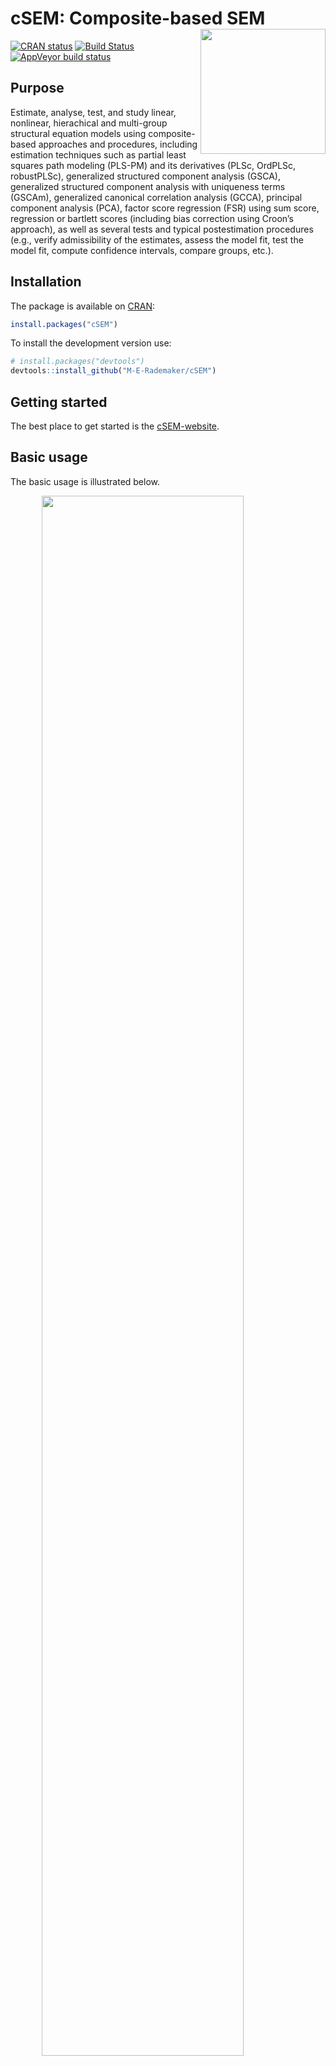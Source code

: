 
<!-- README.md is generated from README.Rmd. Please edit that file -->

# cSEM: Composite-based SEM <img src='man/figures/cSEMsticker.svg' align="right" height="200" /></a>

[![CRAN
status](https://www.r-pkg.org/badges/version/cSEM)](https://cran.r-project.org/package=cSEM)
[![Build
Status](https://travis-ci.com/M-E-Rademaker/cSEM.svg?branch=master)](https://travis-ci.com/M-E-Rademaker/cSEM)
[![AppVeyor build
status](https://ci.appveyor.com/api/projects/status/github/M-E-Rademaker/cSEM?branch=master&svg=true)](https://ci.appveyor.com/project/M-E-Rademaker/csem)

<!-- WARNING: THIS IS WORK IN PROGRESS. BREAKING CHANGES TO THE API ARE VERY LIKELY.  -->

<!--          Use the package with caution and please report bugs to [the package developers](mailto:manuel.rademaker@uni-wuerzburg.de;f.schuberth@utwente.nl).  -->

<!--          The first stable relase will be version 0.0.1, most likely towards the end -->

<!--          of 2019. -->

## Purpose

Estimate, analyse, test, and study linear, nonlinear, hierachical and
multi-group structural equation models using composite-based approaches
and procedures, including estimation techniques such as partial least
squares path modeling (PLS-PM) and its derivatives (PLSc, OrdPLSc,
robustPLSc), generalized structured component analysis (GSCA),
generalized structured component analysis with uniqueness terms (GSCAm),
generalized canonical correlation analysis (GCCA), principal component
analysis (PCA), factor score regression (FSR) using sum score,
regression or bartlett scores (including bias correction using Croon’s
approach), as well as several tests and typical postestimation
procedures (e.g., verify admissibility of the estimates, assess the
model fit, test the model fit, compute confidence intervals, compare
groups, etc.).

## Installation

The package is available on [CRAN](https://cran.r-project.org/):

``` r
install.packages("cSEM")
```

To install the development version use:

``` r
# install.packages("devtools")
devtools::install_github("M-E-Rademaker/cSEM")
```

## Getting started

The best place to get started is the
[cSEM-website](https://m-e-rademaker.github.io/cSEM/).

<!-- ## Philosophy -->

<!-- - First and foremost: `cSEM` has a user-centered design!. "User-centered" mainly  -->

<!--   boils down to: `cSEM` is easy, i.e. intuitive to use by non-R experts!  -->

<!-- - Modern in a sense that the package integrates modern developments within  -->

<!--   the R community. This mainly includes ideas/recommendations/design choices that -->

<!--   fead into the packages of the [tidyverse](https://github.com/tidyverse/tidyverse). -->

<!-- - State of the art in a sense that we seek to quickly implement recent methodological -->

<!--   developments in composite-based SEM.  -->

## Basic usage

The basic usage is illustrated below.

<img src="man/figures/api.png" width="80%" style="display: block; margin: auto;" />

Usully, using `cSEM` is the same 3 step procedure:

> 1.  Pick a dataset and specify a model using [lavaan
>     syntax](http://lavaan.ugent.be/tutorial/syntax1.html)
> 2.  Use `csem()`
> 3.  Apply one of the postestimation functions listed below on the
>     resulting object.

## Postestimation functions

There are five major postestimation verbs, four test family functions
and two do-family of function:

  - `assess()` : assess the model using common quality criteria
  - `infer()` : calculate common inferencial quantities (e.g., standard
    errors, confidence intervals)
  - `predict()` : predict endogenous indicator values
  - `summarize()` : summarize the results
  - `verify()` : verify admissibility of the estimates

Tests are performed by using the test family of functions. Currently the
following tests are implemented:

  - `testOMF()` : performs a test for overall model fit
  - `testMICOM()` : performs a test for composite measurement invariance
  - `testMGD()` : performs several tests to assess multi-group
    differences
  - `testHausman()` : performs the regression-based Hausman test to test
    for endogeneity

Other miscellaneous postestimation functions belong do the do-family of
functions. Currently two do functions are implemented:

  - `doFloodlightAnalysis()`: performs a floodlight analysis
  - `doRedundancyAnalysis()`: performs a redundancy analysis

All functions require a `cSEMResults` object.

## Example

Models are defined using [lavaan
syntax](http://lavaan.ugent.be/tutorial/syntax1.html) with some slight
modifications (see the [Specifying a
model](https://m-e-rademaker.github.io/cSEM/articles/cSEM.html#using-csem)
section on the [cSEM-website](https://m-e-rademaker.github.io/cSEM/)).
For illustration we use the build-in and well-known `satisfaction`
dataset.

``` r
require(cSEM)
    
## Note: The operator "<~" tells cSEM that the construct to its left is modelled
##       as a composite.
##       The operator "=~" tells cSEM that the construct to its left is modelled
##       as a common factor.
##       The operator "~" tells cSEM which are the dependent (left-hand side) and
##       independent variables (right-hand side).
    
model <- "
# Structural model
EXPE ~ IMAG
QUAL ~ EXPE
VAL  ~ EXPE + QUAL
SAT  ~ IMAG + EXPE + QUAL + VAL 
LOY  ~ IMAG + SAT

# Composite model
IMAG <~ imag1 + imag2 + imag3
EXPE <~ expe1 + expe2 + expe3 
QUAL <~ qual1 + qual2 + qual3 + qual4 + qual5
VAL  <~ val1  + val2  + val3

# Reflective measurement model
SAT  =~ sat1  + sat2  + sat3  + sat4
LOY  =~ loy1  + loy2  + loy3  + loy4
"
```

The estimation is conducted using the `csem()` function.

``` r
# Estimate using defaults
res <- csem(.data = satisfaction, .model = model)
res
```

    ## ________________________________________________________________________________
    ## ----------------------------------- Overview -----------------------------------
    ## 
    ## Estimation was successful.
    ## 
    ## The result is a list of class cSEMResults with list elements:
    ## 
    ##  - Estimates
    ##  - Information
    ## 
    ## To get an overview or help type:
    ## 
    ##  - ?cSEMResults
    ##  - str(<object-name>)
    ##  - listviewer::jsondedit(<object-name>, mode = 'view')
    ## 
    ## If you wish to access the list elements directly type e.g. 
    ## 
    ##  - <object-name>$Estimates
    ## 
    ## Available postestimation commands:
    ## 
    ##  - assess(<object-name>)
    ##  - infer(<object-name)
    ##  - predict(<object-name>)
    ##  - summarize(<object-name>)
    ##  - verify(<object-name>)
    ## ________________________________________________________________________________

This is equal to:

``` r
csem(
   .data                        = satisfaction,
   .model                       = model,
   .approach_cor_robust         = "none",
   .approach_nl                 = "sequential",
   .approach_paths              = "OLS",
   .approach_weights            = "PLS-PM",
   .conv_criterion              = "diff_absolute",
   .disattenuate                = TRUE,
   .dominant_indicators         = NULL,
   .estimate_structural         = TRUE,
   .id                          = NULL,
   .iter_max                    = 100,
   .normality                   = FALSE,
   .PLS_approach_cf             = "dist_squared_euclid",
   .PLS_ignore_structural_model = FALSE,
   .PLS_modes                   = NULL,
   .PLS_weight_scheme_inner     = "path",
   .reliabilities               = NULL,
   .starting_values             = NULL,
   .tolerance                   = 1e-05,
   .resample_method             = "none", 
   .resample_method2            = "none",
   .R                           = 499,
   .R2                          = 199,
   .handle_inadmissibles        = "drop",
   .user_funs                   = NULL,
   .eval_plan                   = "sequential",
   .seed                        = NULL,
   .sign_change_option          = "none"
    )
```

The result is always a named list of class `cSEMResults`.

To access list elements use `$`:

``` r
res$Estimates$Loading_estimates 
res$Information$Model
```

A useful tool to examine a list is the [listviewer
package](https://github.com/timelyportfolio/listviewer). If you are new
to `cSEM` this might be a good way to familiarize yourself with the
structure of a `cSEMResults` object.

``` r
listviewer::jsonedit(res, mode = "view") # requires the listviewer package.
```

Apply postestimation functions:

``` r
## Get a summary
summarize(res) 
```

    ## ________________________________________________________________________________
    ## ----------------------------------- Overview -----------------------------------
    ## 
    ##  General information:
    ##  ------------------------
    ##  Estimation status                = Ok
    ##  Number of observations           = 250
    ##  Weight estimator                 = PLS-PM
    ##  Inner weighting scheme           = path
    ##  Type of indicator correlation    = Pearson
    ##  Path model estimator             = OLS
    ##  Second order approach            = NA
    ##  Type of path model               = Linear
    ##  Disattenuated                    = Yes (PLSc)
    ## 
    ##  Construct details:
    ##  ------------------
    ##  Name  Modeled as     Order         Mode 
    ## 
    ##  IMAG  Composite      First order   modeB
    ##  EXPE  Composite      First order   modeB
    ##  QUAL  Composite      First order   modeB
    ##  VAL   Composite      First order   modeB
    ##  SAT   Common factor  First order   modeA
    ##  LOY   Common factor  First order   modeA
    ## 
    ## ----------------------------------- Estimates ----------------------------------
    ## 
    ## Estimated path coefficients:
    ## ============================
    ##   Path           Estimate  Std. error   t-stat.   p-value
    ##   EXPE ~ IMAG      0.4714          NA        NA        NA
    ##   QUAL ~ EXPE      0.8344          NA        NA        NA
    ##   VAL ~ EXPE       0.0457          NA        NA        NA
    ##   VAL ~ QUAL       0.7013          NA        NA        NA
    ##   SAT ~ IMAG       0.2450          NA        NA        NA
    ##   SAT ~ EXPE      -0.0172          NA        NA        NA
    ##   SAT ~ QUAL       0.2215          NA        NA        NA
    ##   SAT ~ VAL        0.5270          NA        NA        NA
    ##   LOY ~ IMAG       0.1819          NA        NA        NA
    ##   LOY ~ SAT        0.6283          NA        NA        NA
    ## 
    ## Estimated loadings:
    ## ===================
    ##   Loading          Estimate  Std. error   t-stat.   p-value
    ##   IMAG =~ imag1      0.6306          NA        NA        NA
    ##   IMAG =~ imag2      0.9246          NA        NA        NA
    ##   IMAG =~ imag3      0.9577          NA        NA        NA
    ##   EXPE =~ expe1      0.7525          NA        NA        NA
    ##   EXPE =~ expe2      0.9348          NA        NA        NA
    ##   EXPE =~ expe3      0.7295          NA        NA        NA
    ##   QUAL =~ qual1      0.7861          NA        NA        NA
    ##   QUAL =~ qual2      0.9244          NA        NA        NA
    ##   QUAL =~ qual3      0.7560          NA        NA        NA
    ##   QUAL =~ qual4      0.7632          NA        NA        NA
    ##   QUAL =~ qual5      0.7834          NA        NA        NA
    ##   VAL =~ val1        0.9518          NA        NA        NA
    ##   VAL =~ val2        0.8056          NA        NA        NA
    ##   VAL =~ val3        0.6763          NA        NA        NA
    ##   SAT =~ sat1        0.9243          NA        NA        NA
    ##   SAT =~ sat2        0.8813          NA        NA        NA
    ##   SAT =~ sat3        0.7127          NA        NA        NA
    ##   SAT =~ sat4        0.7756          NA        NA        NA
    ##   LOY =~ loy1        0.9097          NA        NA        NA
    ##   LOY =~ loy2        0.5775          NA        NA        NA
    ##   LOY =~ loy3        0.9043          NA        NA        NA
    ##   LOY =~ loy4        0.4917          NA        NA        NA
    ## 
    ## Estimated weights:
    ## ==================
    ##   Weights          Estimate  Std. error   t-stat.   p-value
    ##   IMAG <~ imag1      0.0156          NA        NA        NA
    ##   IMAG <~ imag2      0.4473          NA        NA        NA
    ##   IMAG <~ imag3      0.6020          NA        NA        NA
    ##   EXPE <~ expe1      0.2946          NA        NA        NA
    ##   EXPE <~ expe2      0.6473          NA        NA        NA
    ##   EXPE <~ expe3      0.2374          NA        NA        NA
    ##   QUAL <~ qual1      0.2370          NA        NA        NA
    ##   QUAL <~ qual2      0.4712          NA        NA        NA
    ##   QUAL <~ qual3      0.1831          NA        NA        NA
    ##   QUAL <~ qual4      0.1037          NA        NA        NA
    ##   QUAL <~ qual5      0.2049          NA        NA        NA
    ##   VAL <~ val1        0.7163          NA        NA        NA
    ##   VAL <~ val2        0.2202          NA        NA        NA
    ##   VAL <~ val3        0.2082          NA        NA        NA
    ##   SAT <~ sat1        0.3209          NA        NA        NA
    ##   SAT <~ sat2        0.3059          NA        NA        NA
    ##   SAT <~ sat3        0.2474          NA        NA        NA
    ##   SAT <~ sat4        0.2692          NA        NA        NA
    ##   LOY <~ loy1        0.3834          NA        NA        NA
    ##   LOY <~ loy2        0.2434          NA        NA        NA
    ##   LOY <~ loy3        0.3812          NA        NA        NA
    ##   LOY <~ loy4        0.2073          NA        NA        NA
    ## 
    ## Estimated indicator correlations:
    ## =================================
    ##   Correlation       Estimate  Std. error   t-stat.   p-value
    ##   imag1 ~~ imag2      0.6437          NA        NA        NA
    ##   imag1 ~~ imag3      0.5433          NA        NA        NA
    ##   imag2 ~~ imag3      0.7761          NA        NA        NA
    ##   expe1 ~~ expe2      0.5353          NA        NA        NA
    ##   expe1 ~~ expe3      0.4694          NA        NA        NA
    ##   expe2 ~~ expe3      0.5467          NA        NA        NA
    ##   qual1 ~~ qual2      0.6053          NA        NA        NA
    ##   qual1 ~~ qual3      0.5406          NA        NA        NA
    ##   qual1 ~~ qual4      0.5662          NA        NA        NA
    ##   qual1 ~~ qual5      0.5180          NA        NA        NA
    ##   qual2 ~~ qual3      0.6187          NA        NA        NA
    ##   qual2 ~~ qual4      0.6517          NA        NA        NA
    ##   qual2 ~~ qual5      0.6291          NA        NA        NA
    ##   qual3 ~~ qual4      0.4752          NA        NA        NA
    ##   qual3 ~~ qual5      0.5074          NA        NA        NA
    ##   qual4 ~~ qual5      0.6402          NA        NA        NA
    ##   val1 ~~ val2        0.6344          NA        NA        NA
    ##   val1 ~~ val3        0.4602          NA        NA        NA
    ##   val2 ~~ val3        0.6288          NA        NA        NA
    ## 
    ## ------------------------------------ Effects -----------------------------------
    ## 
    ## Estimated total effects:
    ## ========================
    ##   Total effect    Estimate  Std. error   t-stat.   p-value
    ##   EXPE ~ IMAG       0.4714          NA        NA        NA
    ##   QUAL ~ IMAG       0.3933          NA        NA        NA
    ##   QUAL ~ EXPE       0.8344          NA        NA        NA
    ##   VAL ~ IMAG        0.2974          NA        NA        NA
    ##   VAL ~ EXPE        0.6309          NA        NA        NA
    ##   VAL ~ QUAL        0.7013          NA        NA        NA
    ##   SAT ~ IMAG        0.4807          NA        NA        NA
    ##   SAT ~ EXPE        0.5001          NA        NA        NA
    ##   SAT ~ QUAL        0.5911          NA        NA        NA
    ##   SAT ~ VAL         0.5270          NA        NA        NA
    ##   LOY ~ IMAG        0.4840          NA        NA        NA
    ##   LOY ~ EXPE        0.3142          NA        NA        NA
    ##   LOY ~ QUAL        0.3714          NA        NA        NA
    ##   LOY ~ VAL         0.3311          NA        NA        NA
    ##   LOY ~ SAT         0.6283          NA        NA        NA
    ## 
    ## Estimated indirect effects:
    ## ===========================
    ##   Indirect effect    Estimate  Std. error   t-stat.   p-value
    ##   QUAL ~ IMAG          0.3933          NA        NA        NA
    ##   VAL ~ IMAG           0.2974          NA        NA        NA
    ##   VAL ~ EXPE           0.5852          NA        NA        NA
    ##   SAT ~ IMAG           0.2357          NA        NA        NA
    ##   SAT ~ EXPE           0.5173          NA        NA        NA
    ##   SAT ~ QUAL           0.3696          NA        NA        NA
    ##   LOY ~ IMAG           0.3020          NA        NA        NA
    ##   LOY ~ EXPE           0.3142          NA        NA        NA
    ##   LOY ~ QUAL           0.3714          NA        NA        NA
    ##   LOY ~ VAL            0.3311          NA        NA        NA
    ## ________________________________________________________________________________

``` r
## Verify admissibility of the results
verify(res) 
```

    ## ________________________________________________________________________________
    ## 
    ## Verify admissibility:
    ## 
    ##   admissible
    ## 
    ## Details:
    ## 
    ##   Code   Status    Description
    ##   1      ok        Convergence achieved                                   
    ##   2      ok        All absolute standardized loading estimates <= 1       
    ##   3      ok        Construct VCV is positive semi-definite                
    ##   4      ok        All reliability estimates <= 1                         
    ##   5      ok        Model-implied indicator VCV is positive semi-definite  
    ## ________________________________________________________________________________

``` r
## Test overall model fit
testOMF(res, .verbose = FALSE)
```

    ## ________________________________________________________________________________
    ## --------- Test for overall model fit based on Beran & Srivastava (1985) --------
    ## 
    ## Null hypothesis:
    ## 
    ##                                   +------------------------------------------------------------+
    ##                                   |                                                            |
    ##                                   |   H0: Population indicator covariance matrix is equal to   |
    ##                                   |   model-implied indicator covariance matrix.               |
    ##                                   |                                                            |
    ##                                   +------------------------------------------------------------+
    ## 
    ## Test statistic and critical value: 
    ## 
    ##                                      Critical value
    ##  Distance measure    Test statistic    95%   
    ##  dG                      0.6493      0.3269  
    ##  SRMR                    0.0940      0.0522  
    ##  dL                      2.2340      0.6896  
    ##  
    ## 
    ## Decision: 
    ## 
    ##                          Significance level
    ##  Distance measure          95%   
    ##  dG                      reject  
    ##  SRMR                    reject  
    ##  dL                      reject  
    ##  
    ## Additonal information:
    ## 
    ##  Out of 499 bootstrap replications 482 are admissible.
    ##  See ?verify() for what constitutes an inadmissible result.
    ## 
    ##  The seed used was: -702134351
    ## ________________________________________________________________________________

``` r
## Assess the model
assess(res)
```

    ## ________________________________________________________________________________
    ## 
    ##  Construct        AVE           R2          R2_adj    
    ##  SAT            0.6851        0.7624        0.7585    
    ##  LOY            0.5552        0.5868        0.5834    
    ## 
    ## -------------- Common (internal consistency) reliability estimates -------------
    ## 
    ##  Construct Cronbachs_alpha   Joereskogs_rho   Dijkstra-Henselers_rho_A 
    ##  SAT        0.8940           0.8960                0.9051          
    ##  LOY        0.8194           0.8237                0.8761          
    ## 
    ## ----------- Alternative (internal consistency) reliability estimates -----------
    ## 
    ##  Construct       RhoC         RhoC_mm    RhoC_weighted
    ##  SAT            0.8960        0.8938        0.9051    
    ##  LOY            0.8237        0.8011        0.8761    
    ## 
    ##  Construct  RhoC_weighted_mm     RhoT      RhoT_weighted
    ##  SAT            0.9051        0.8940        0.8869    
    ##  LOY            0.8761        0.8194        0.7850    
    ## 
    ## --------------------------- Distance and fit measures --------------------------
    ## 
    ##  Geodesic distance           = 0.6493432
    ##  Squared Euclidian distance  = 2.23402
    ##  ML distance                 = 2.921932
    ## 
    ##  Chi_square     = 727.5611
    ##  Chi_square_df  = 4.181386
    ##  CFI            = 0.8573048
    ##  GFI            = 0.9642375
    ##  IFI            = 0.8593711
    ##  NFI            = 0.8229918
    ##  NNFI           = 0.8105598
    ##  RMSEA          = 0.1130338
    ##  RMS_theta      = 0.05069299
    ##  RMS_theta_mi   = 0.05069299
    ##  SRMR           = 0.09396871
    ## 
    ##  Degrees of freedom    = 174
    ## 
    ## ----------------------- Variance inflation factors (VIFs) ----------------------
    ## 
    ##   Dependent construct: 'VAL'
    ## 
    ##  Independent construct    VIF value 
    ##  EXPE                      3.2928   
    ##  QUAL                      3.2928   
    ##  IMAG                      0.0000   
    ##  VAL                       0.0000   
    ##  SAT                       0.0000   
    ## 
    ##   Dependent construct: 'SAT'
    ## 
    ##  Independent construct    VIF value 
    ##  EXPE                      3.2985   
    ##  QUAL                      4.4151   
    ##  IMAG                      1.7280   
    ##  VAL                       2.6726   
    ##  SAT                       0.0000   
    ## 
    ##   Dependent construct: 'LOY'
    ## 
    ##  Independent construct    VIF value 
    ##  EXPE                      0.0000   
    ##  QUAL                      0.0000   
    ##  IMAG                      1.9345   
    ##  VAL                       0.0000   
    ##  SAT                       1.9345   
    ## 
    ## -------------------------- Effect sizes (Cohen's f^2) --------------------------
    ## 
    ##   Dependent construct: 'EXPE'
    ## 
    ##  Independent construct   Effect size
    ##  IMAG                      0.2856   
    ## 
    ##   Dependent construct: 'QUAL'
    ## 
    ##  Independent construct   Effect size
    ##  EXPE                      2.2928   
    ## 
    ##   Dependent construct: 'VAL'
    ## 
    ##  Independent construct   Effect size
    ##  EXPE                      0.0014   
    ##  QUAL                      0.3301   
    ## 
    ##   Dependent construct: 'SAT'
    ## 
    ##  Independent construct   Effect size
    ##  IMAG                      0.1462   
    ##  EXPE                      0.0004   
    ##  QUAL                      0.0468   
    ##  VAL                       0.4373   
    ## 
    ##   Dependent construct: 'LOY'
    ## 
    ##  Independent construct   Effect size
    ##  IMAG                      0.0414   
    ##  SAT                       0.4938   
    ## 
    ## ------------------------------ Validity assessment -----------------------------
    ## 
    ##  Heterotrait-montrait ratio of correlation matrix (HTMT matrix)
    ## 
    ##           SAT LOY
    ## SAT 0.0000000   0
    ## LOY 0.7432489   0
    ## 
    ## 
    ##  Fornell-Larcker matrix
    ## 
    ##           SAT       LOY
    ## SAT 0.6851491 0.5696460
    ## LOY 0.5696460 0.5551718
    ## 
    ## ________________________________________________________________________________

``` r
## Predict indicator scores of endogenous constructs
predict(res)
```

    ## ________________________________________________________________________________
    ## ----------------------------------- Overview -----------------------------------
    ## 
    ##  Number of obs. training          = 225
    ##  Number of obs. test              = 25
    ##  Number of cv folds               = 10
    ##  Number of repetitions            = 10
    ##  Handle inadmissibles             = stop
    ##  Target                           = 'PLS-PM'
    ##  Benchmark                        = 'lm'
    ## 
    ## ------------------------------ Prediction metrics ------------------------------
    ## 
    ## 
    ##   Name      MAE target  MAE benchmark  RMSE target RMSE benchmark   Q2_predict
    ##   expe1         1.4566         1.5683       1.9071         2.0925       0.0536
    ##   expe2         1.4113         1.4788       1.9317         2.0267       0.2027
    ##   expe3         1.6341         1.7275       2.1285         2.2238       0.1252
    ##   qual1         1.4767         1.5473       1.9281         2.0602       0.1154
    ##   qual2         1.5769         1.5350       2.0369         2.0563       0.2202
    ##   qual3         1.7315         1.7282       2.2228         2.2811       0.1204
    ##   qual4         1.2346         1.1980       1.5972         1.6317       0.2336
    ##   qual5         1.5059         1.5020       1.9366         1.9568       0.1977
    ##   val1          1.4481         1.3653       1.8706         1.7669       0.2514
    ##   val2          1.2270         1.2039       1.6482         1.7105       0.1749
    ##   val3          1.4810         1.3803       1.9691         1.9346       0.1487
    ##   sat1          1.2449         1.2329       1.6451         1.6200       0.3409
    ##   sat2          1.2334         1.1967       1.6415         1.6276       0.3100
    ##   sat3          1.3413         1.2774       1.6735         1.7246       0.2112
    ##   sat4          1.3172         1.2621       1.6681         1.6363       0.2784
    ##   loy1          1.6915         1.6617       2.2341         2.2315       0.2684
    ##   loy2          1.4845         1.4765       1.9121         1.9826       0.1324
    ##   loy3          1.7018         1.6692       2.2818         2.2742       0.2703
    ##   loy4          1.6914         1.6687       2.1810         2.2964       0.0843
    ## ________________________________________________________________________________

#### Resampling and Inference

By default no inferential quantities are calculated since most
composite-based estimators have no closed-form expressions for standard
errors. Resampling is used instead. `cSEM` mostly relies on the
`bootstrap` procedure (although `jackknife` is implemented as well) to
estimate standard errors, test statistics, and critical quantiles.

`cSEM` offers two ways to compute resamples:

1.  Setting `.resample_method` in `csem()` to `"jackkinfe"` or
    `"bootstrap"` and subsequently using postestimation functions
    `summarize()` or `infer()`.
2.  The same result is achieved by passing a `cSEMResults` object to
    `resamplecSEMResults()` and subsequently using postestimation
    functions `summarize()` or `infer()`.

<!-- end list -->

``` r
# Setting `.resample_method`
b1 <- csem(.data = satisfaction, .model = model, .resample_method = "bootstrap")
# Using resamplecSEMResults()
b2 <- resamplecSEMResults(res)
```

Now `summarize()` shows inferencial quantities as well:

``` r
summarize(b1)
```

    ## ________________________________________________________________________________
    ## ----------------------------------- Overview -----------------------------------
    ## 
    ##  General information:
    ##  ------------------------
    ##  Estimation status                = Ok
    ##  Number of observations           = 250
    ##  Weight estimator                 = PLS-PM
    ##  Inner weighting scheme           = path
    ##  Type of indicator correlation    = Pearson
    ##  Path model estimator             = OLS
    ##  Second order approach            = NA
    ##  Type of path model               = Linear
    ##  Disattenuated                    = Yes (PLSc)
    ## 
    ##  Resample information:
    ##  ---------------------
    ##  Resample methode                 = bootstrap
    ##  Number of resamples              = 499
    ##  Number of admissible results     = 481
    ##  Approach to handle inadmissibles = drop
    ##  Sign change option               = none
    ##  Random seed                      = -1766939280
    ## 
    ##  Construct details:
    ##  ------------------
    ##  Name  Modeled as     Order         Mode 
    ## 
    ##  IMAG  Composite      First order   modeB
    ##  EXPE  Composite      First order   modeB
    ##  QUAL  Composite      First order   modeB
    ##  VAL   Composite      First order   modeB
    ##  SAT   Common factor  First order   modeA
    ##  LOY   Common factor  First order   modeA
    ## 
    ## ----------------------------------- Estimates ----------------------------------
    ## 
    ## Estimated path coefficients:
    ## ============================
    ##                                                              CI_percentile   
    ##   Path           Estimate  Std. error   t-stat.   p-value         95%        
    ##   EXPE ~ IMAG      0.4714      0.0684    6.8917    0.0000 [ 0.3426; 0.6091 ] 
    ##   QUAL ~ EXPE      0.8344      0.0242   34.4109    0.0000 [ 0.7811; 0.8787 ] 
    ##   VAL ~ EXPE       0.0457      0.0850    0.5378    0.5907 [-0.1060; 0.2240 ] 
    ##   VAL ~ QUAL       0.7013      0.0795    8.8224    0.0000 [ 0.5300; 0.8448 ] 
    ##   SAT ~ IMAG       0.2450      0.0600    4.0828    0.0000 [ 0.1372; 0.3677 ] 
    ##   SAT ~ EXPE      -0.0172      0.0740   -0.2328    0.8159 [-0.1589; 0.1335 ] 
    ##   SAT ~ QUAL       0.2215      0.1020    2.1720    0.0299 [ 0.0451; 0.4224 ] 
    ##   SAT ~ VAL        0.5270      0.0870    6.0600    0.0000 [ 0.3577; 0.6931 ] 
    ##   LOY ~ IMAG       0.1819      0.0779    2.3360    0.0195 [ 0.0307; 0.3405 ] 
    ##   LOY ~ SAT        0.6283      0.0778    8.0712    0.0000 [ 0.4671; 0.7704 ] 
    ## 
    ## Estimated loadings:
    ## ===================
    ##                                                                CI_percentile   
    ##   Loading          Estimate  Std. error   t-stat.   p-value         95%        
    ##   IMAG =~ imag1      0.6306      0.1015    6.2137    0.0000 [ 0.4161; 0.8085 ] 
    ##   IMAG =~ imag2      0.9246      0.0414   22.3411    0.0000 [ 0.8145; 0.9785 ] 
    ##   IMAG =~ imag3      0.9577      0.0300   31.9304    0.0000 [ 0.8776; 0.9939 ] 
    ##   EXPE =~ expe1      0.7525      0.0808    9.3145    0.0000 [ 0.5641; 0.8831 ] 
    ##   EXPE =~ expe2      0.9348      0.0290   32.2878    0.0000 [ 0.8588; 0.9744 ] 
    ##   EXPE =~ expe3      0.7295      0.0716   10.1948    0.0000 [ 0.5540; 0.8409 ] 
    ##   QUAL =~ qual1      0.7861      0.0709   11.0947    0.0000 [ 0.6178; 0.8903 ] 
    ##   QUAL =~ qual2      0.9244      0.0231   39.9508    0.0000 [ 0.8688; 0.9579 ] 
    ##   QUAL =~ qual3      0.7560      0.0598   12.6433    0.0000 [ 0.6207; 0.8543 ] 
    ##   QUAL =~ qual4      0.7632      0.0559   13.6628    0.0000 [ 0.6340; 0.8550 ] 
    ##   QUAL =~ qual5      0.7834      0.0476   16.4718    0.0000 [ 0.6756; 0.8667 ] 
    ##   VAL =~ val1        0.9518      0.0235   40.4248    0.0000 [ 0.8963; 0.9850 ] 
    ##   VAL =~ val2        0.8056      0.0639   12.6096    0.0000 [ 0.6723; 0.9096 ] 
    ##   VAL =~ val3        0.6763      0.0709    9.5446    0.0000 [ 0.5153; 0.8048 ] 
    ##   SAT =~ sat1        0.9243      0.0226   40.8414    0.0000 [ 0.8736; 0.9606 ] 
    ##   SAT =~ sat2        0.8813      0.0282   31.2392    0.0000 [ 0.8186; 0.9293 ] 
    ##   SAT =~ sat3        0.7127      0.0518   13.7549    0.0000 [ 0.6014; 0.8092 ] 
    ##   SAT =~ sat4        0.7756      0.0492   15.7656    0.0000 [ 0.6669; 0.8637 ] 
    ##   LOY =~ loy1        0.9097      0.0511   17.8088    0.0000 [ 0.7824; 0.9869 ] 
    ##   LOY =~ loy2        0.5775      0.0903    6.3952    0.0000 [ 0.3852; 0.7339 ] 
    ##   LOY =~ loy3        0.9043      0.0406   22.2853    0.0000 [ 0.8235; 0.9735 ] 
    ##   LOY =~ loy4        0.4917      0.0962    5.1100    0.0000 [ 0.2956; 0.6679 ] 
    ## 
    ## Estimated weights:
    ## ==================
    ##                                                                CI_percentile   
    ##   Weights          Estimate  Std. error   t-stat.   p-value         95%        
    ##   IMAG <~ imag1      0.0156      0.1159    0.1350    0.8926 [-0.1971; 0.2500 ] 
    ##   IMAG <~ imag2      0.4473      0.1569    2.8500    0.0044 [ 0.1395; 0.7308 ] 
    ##   IMAG <~ imag3      0.6020      0.1453    4.1449    0.0000 [ 0.3026; 0.8703 ] 
    ##   EXPE <~ expe1      0.2946      0.1197    2.4619    0.0138 [ 0.0643; 0.5372 ] 
    ##   EXPE <~ expe2      0.6473      0.0868    7.4548    0.0000 [ 0.4508; 0.7990 ] 
    ##   EXPE <~ expe3      0.2374      0.0919    2.5840    0.0098 [ 0.0558; 0.4120 ] 
    ##   QUAL <~ qual1      0.2370      0.0889    2.6654    0.0077 [ 0.0737; 0.4154 ] 
    ##   QUAL <~ qual2      0.4712      0.0820    5.7487    0.0000 [ 0.2958; 0.6155 ] 
    ##   QUAL <~ qual3      0.1831      0.0793    2.3097    0.0209 [ 0.0199; 0.3394 ] 
    ##   QUAL <~ qual4      0.1037      0.0619    1.6769    0.0936 [-0.0155; 0.2267 ] 
    ##   QUAL <~ qual5      0.2049      0.0643    3.1871    0.0014 [ 0.0792; 0.3172 ] 
    ##   VAL <~ val1        0.7163      0.0959    7.4671    0.0000 [ 0.5211; 0.8888 ] 
    ##   VAL <~ val2        0.2202      0.0965    2.2827    0.0224 [ 0.0548; 0.4097 ] 
    ##   VAL <~ val3        0.2082      0.0587    3.5455    0.0004 [ 0.0860; 0.3341 ] 
    ##   SAT <~ sat1        0.3209      0.0145   22.0645    0.0000 [ 0.2969; 0.3509 ] 
    ##   SAT <~ sat2        0.3059      0.0138   22.1549    0.0000 [ 0.2814; 0.3368 ] 
    ##   SAT <~ sat3        0.2474      0.0111   22.2131    0.0000 [ 0.2228; 0.2683 ] 
    ##   SAT <~ sat4        0.2692      0.0123   21.9533    0.0000 [ 0.2455; 0.2937 ] 
    ##   LOY <~ loy1        0.3834      0.0266   14.4056    0.0000 [ 0.3318; 0.4381 ] 
    ##   LOY <~ loy2        0.2434      0.0319    7.6221    0.0000 [ 0.1713; 0.2945 ] 
    ##   LOY <~ loy3        0.3812      0.0261   14.5770    0.0000 [ 0.3306; 0.4350 ] 
    ##   LOY <~ loy4        0.2073      0.0369    5.6186    0.0000 [ 0.1308; 0.2781 ] 
    ## 
    ## Estimated indicator correlations:
    ## =================================
    ##                                                                 CI_percentile   
    ##   Correlation       Estimate  Std. error   t-stat.   p-value         95%        
    ##   imag1 ~~ imag2      0.6437      0.0651    9.8907    0.0000 [ 0.5132; 0.7608 ] 
    ##   imag1 ~~ imag3      0.5433      0.0718    7.5662    0.0000 [ 0.3904; 0.6742 ] 
    ##   imag2 ~~ imag3      0.7761      0.0392   19.8190    0.0000 [ 0.7007; 0.8504 ] 
    ##   expe1 ~~ expe2      0.5353      0.0637    8.4064    0.0000 [ 0.4077; 0.6462 ] 
    ##   expe1 ~~ expe3      0.4694      0.0635    7.3872    0.0000 [ 0.3269; 0.5901 ] 
    ##   expe2 ~~ expe3      0.5467      0.0605    9.0345    0.0000 [ 0.4094; 0.6488 ] 
    ##   qual1 ~~ qual2      0.6053      0.0611    9.9139    0.0000 [ 0.4838; 0.7076 ] 
    ##   qual1 ~~ qual3      0.5406      0.0629    8.5955    0.0000 [ 0.4096; 0.6573 ] 
    ##   qual1 ~~ qual4      0.5662      0.0734    7.7170    0.0000 [ 0.4078; 0.6851 ] 
    ##   qual1 ~~ qual5      0.5180      0.0688    7.5291    0.0000 [ 0.3785; 0.6382 ] 
    ##   qual2 ~~ qual3      0.6187      0.0545   11.3411    0.0000 [ 0.5052; 0.7121 ] 
    ##   qual2 ~~ qual4      0.6517      0.0630   10.3382    0.0000 [ 0.5029; 0.7597 ] 
    ##   qual2 ~~ qual5      0.6291      0.0580   10.8438    0.0000 [ 0.5065; 0.7333 ] 
    ##   qual3 ~~ qual4      0.4752      0.0666    7.1401    0.0000 [ 0.3364; 0.5848 ] 
    ##   qual3 ~~ qual5      0.5074      0.0626    8.1102    0.0000 [ 0.3815; 0.6260 ] 
    ##   qual4 ~~ qual5      0.6402      0.0574   11.1437    0.0000 [ 0.5038; 0.7405 ] 
    ##   val1 ~~ val2        0.6344      0.0555   11.4415    0.0000 [ 0.5252; 0.7414 ] 
    ##   val1 ~~ val3        0.4602      0.0717    6.4214    0.0000 [ 0.3065; 0.5945 ] 
    ##   val2 ~~ val3        0.6288      0.0637    9.8677    0.0000 [ 0.4982; 0.7455 ] 
    ## 
    ## ------------------------------------ Effects -----------------------------------
    ## 
    ## Estimated total effects:
    ## ========================
    ##                                                               CI_percentile   
    ##   Total effect    Estimate  Std. error   t-stat.   p-value         95%        
    ##   EXPE ~ IMAG       0.4714      0.0684    6.8917    0.0000 [ 0.3426; 0.6091 ] 
    ##   QUAL ~ IMAG       0.3933      0.0637    6.1736    0.0000 [ 0.2763; 0.5232 ] 
    ##   QUAL ~ EXPE       0.8344      0.0242   34.4109    0.0000 [ 0.7811; 0.8787 ] 
    ##   VAL ~ IMAG        0.2974      0.0625    4.7615    0.0000 [ 0.1884; 0.4308 ] 
    ##   VAL ~ EXPE        0.6309      0.0508   12.4279    0.0000 [ 0.5341; 0.7270 ] 
    ##   VAL ~ QUAL        0.7013      0.0795    8.8224    0.0000 [ 0.5300; 0.8448 ] 
    ##   SAT ~ IMAG        0.4807      0.0707    6.7974    0.0000 [ 0.3368; 0.6253 ] 
    ##   SAT ~ EXPE        0.5001      0.0566    8.8317    0.0000 [ 0.3905; 0.6122 ] 
    ##   SAT ~ QUAL        0.5911      0.0951    6.2150    0.0000 [ 0.4015; 0.7764 ] 
    ##   SAT ~ VAL         0.5270      0.0870    6.0600    0.0000 [ 0.3577; 0.6931 ] 
    ##   LOY ~ IMAG        0.4840      0.0692    6.9894    0.0000 [ 0.3441; 0.6184 ] 
    ##   LOY ~ EXPE        0.3142      0.0539    5.8333    0.0000 [ 0.2190; 0.4359 ] 
    ##   LOY ~ QUAL        0.3714      0.0819    4.5352    0.0000 [ 0.2206; 0.5464 ] 
    ##   LOY ~ VAL         0.3311      0.0764    4.3327    0.0000 [ 0.1991; 0.4947 ] 
    ##   LOY ~ SAT         0.6283      0.0778    8.0712    0.0000 [ 0.4671; 0.7704 ] 
    ## 
    ## Estimated indirect effects:
    ## ===========================
    ##                                                                  CI_percentile   
    ##   Indirect effect    Estimate  Std. error   t-stat.   p-value         95%        
    ##   QUAL ~ IMAG          0.3933      0.0637    6.1736    0.0000 [ 0.2763; 0.5232 ] 
    ##   VAL ~ IMAG           0.2974      0.0625    4.7615    0.0000 [ 0.1884; 0.4308 ] 
    ##   VAL ~ EXPE           0.5852      0.0678    8.6369    0.0000 [ 0.4400; 0.7123 ] 
    ##   SAT ~ IMAG           0.2357      0.0491    4.8006    0.0000 [ 0.1485; 0.3410 ] 
    ##   SAT ~ EXPE           0.5173      0.0697    7.4271    0.0000 [ 0.3786; 0.6539 ] 
    ##   SAT ~ QUAL           0.3696      0.0622    5.9403    0.0000 [ 0.2503; 0.4919 ] 
    ##   LOY ~ IMAG           0.3020      0.0556    5.4325    0.0000 [ 0.2122; 0.4346 ] 
    ##   LOY ~ EXPE           0.3142      0.0539    5.8333    0.0000 [ 0.2190; 0.4359 ] 
    ##   LOY ~ QUAL           0.3714      0.0819    4.5352    0.0000 [ 0.2206; 0.5464 ] 
    ##   LOY ~ VAL            0.3311      0.0764    4.3327    0.0000 [ 0.1991; 0.4947 ] 
    ## ________________________________________________________________________________

Several resample-based confidence intervals are implemented, see
`?infer()`:

``` r
infer(b1, .quantity = c("CI_standard_z", "CI_percentile")) # no print method yet
```

Both bootstrap and jackknife resampling support platform-independent
multiprocessing as well as setting random seeds via the [future
framework](https://github.com/HenrikBengtsson/future). For
multiprocessing simply set `.eval_plan = "multiprocess"` in which case
the maximum number of available cores is used if not on Windows. On
Windows as many separate R instances are opened in the backround as
there are cores available instead. Note that this naturally has some
overhead so for a small number of resamples multiprocessing will not
always be faster compared to sequential (single core) processing (the
default). Seeds are set via the `.seed` argument.

``` r
b <- csem(
  .data            = satisfaction,
  .model           = model, 
  .resample_method = "bootstrap",
  .R               = 999,
  .seed            = 98234,
  .eval_plan       = "multiprocess")
```
